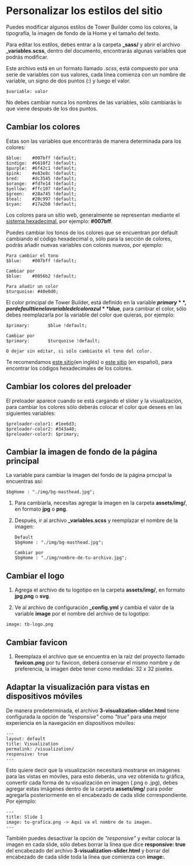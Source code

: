 # Personalizar los estilos del sitio

Puedes modificar algunos estilos de Tower Builder como los colores, la tipografía, la imagen de fondo de la Home y el tamaño del texto.

Para editar los estilos, debes entrar a la carpeta **_sass/** y abrir el archivo **_variables.scss**, dentro del documento, encontrarás algunas variables que podrás modificar.

Este archivo está en un formato llamado _.scss_, está compuesto por una serie de variables con sus valores, cada línea comienza con un nombre de variable, un signo de dos puntos (:) y luego el valor. 

```
$variable: valor
```

No debes cambiar nunca los nombres de las variables, sólo cambiarás lo que viene después de los dos puntos. 
    
## Cambiar los colores

Estas son las variables que encontrarás de manera determinada para los colores:
	
```
$blue:    #007bff !default;
$indigo:  #6610f2 !default;
$purple:  #6f42c1 !default;
$pink:    #e83e8c !default;
$red:     #dc3545 !default;
$orange:  #fd7e14 !default;
$yellow:  #ffc107 !default;
$green:   #28a745 !default;
$teal:    #20c997 !default;
$cyan:    #17a2b8 !default;
```

Los colores para un sitio web, generalmente se representan mediante el [sistema hexadecimal](https://www.w3schools.com/colors/colors_hexadecimal.asp), por ejemplo: **#007bff**.
    
Puedes cambiar los tonos de los colores que se encuentran por default cambiando el código hexadecimal o, sólo para la sección de colores, podrás añadir nuevas variables con colores nuevos, por ejemplo:

```
Para cambiar el tono
$blue:    #007bff !default;

Cambiar por
$blue:    #0056b2 !default;

Para añadir un color
$turquoise: #40e0d0;
```

El color principal de Tower Builder, está definido en la variable **$primary**, por default tiene la variable del color azul **$blue**, para cambiar el color, sólo debes reemplazarla por la variable del color que quieras, por ejemplo:

```
$primary:       $blue !default;

Cambiar por 
$primary:       $turquoise !default;

O dejar sin editar, si sólo cambiaste el tono del color.
```

Te recomendamos [este sitio](https://www.color-hex.com/)(en inglés) o [este sitio](https://htmlcolorcodes.com/es/selector-de-color/) (en español), para encontrar los códigos hexadecimales de los colores.

## Cambiar los colores del preloader

El preloader aparece cuando se está cargando el slider y la visualización, para cambiar los colores sólo deberás colocar el color que desees en las siguientes variables:

```
$preloader-color1: #1ee6d3;
$preloader-color2: #343a40;
$preloader-color3: $primary;
```

## Cambiar la imagen de fondo de la página principal

La variable para cambiar la imagen del fondo de la página prncipal la encuentras así:

```
$bgHome : "./img/bg-masthead.jpg";
```

1. Para cambiarla, necesitas agregar la imagen en la carpeta **assets/img/**, en formato **jpg** o **png**.
2. Después, ir al archivo **_variables.scss** y reemplazar el nombre de la imagen:

   ```
   Default
   $bgHome : "./img/bg-masthead.jpg";
   
   Cambiar por
   $bgHome : "./img/nombre-de-tu-archivo.jpg";
   ```

## Cambiar el logo

1. Agrega el archivo de tu logotipo en la carpeta **assets/img/**, en formato **jpg**,**png** o **svg**.

2. Ve al archivo de configuración **_config.yml** y cambia el valor de la variable **image** por el nombre del archivo de tu logotipo:

```
image: tb-logo.png
```
## Cambiar favicon

1. Reemplaza el archivo que se encuentra en la raíz del proyecto llamado **favicon.png** por tu favicon, deberá conservar el mismo nombre y de preferencia, la imagen debe tener como medidas: 32 x 32 pixeles.

## Adaptar la visualización para vistas en dispositivos móviles

De manera predeterminada, el archivo **3-visualization-slider.html** tiene configurada la opción de *"responsive"* como *"true"* para una mejor experiencia en la navegación en dispositivos móviles:

```
---
layout: default
title: Visualization
permalink: /visualization/
responsive: true
---
```

 Esto quiere decir que la visualización necesitará mostrarse en imágenes para las vistas en móviles, para esto deberás, una vez obtenida tu gráfica, convertir cada forma de tu visualización en imagen (.png o .jpg), debes agregar estas imágenes dentro de la carpeta **assets/img/** para poder agregarla posteriormente en el encabezado de cada slide correspondiente. Por ejemplo:

```
---
title: Slide 1
image: tu-grafica.png -> Aquí va el nombre de tu imagen.
---
```

También puedes desactivar la opción de *"responsive"* y evitar colocar la imagen en cada slide, sólo debes borrar la línea que dice **responsive: true** del encabezado del archivo **3-visualization-slider.html** y borrar del encabezado de cada slide toda la línea que comienza con **image:**.